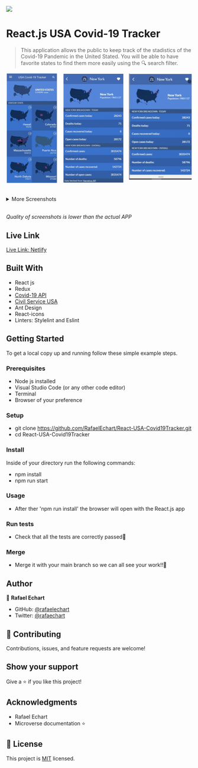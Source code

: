 ![](https://img.shields.io/badge/Microverse-blueviolet)

# React.js USA Covid-19 Tracker

> This application allows the public to keep track of the stadistics of the Covid-19 Pandemic in the United Stated. You will be able to have favorite states to find them more easily using the 🔍 search filter.   


![screenshot](./src/assets/app_1.gif)



<br>
<details>
<summary>More Screenshots</summary>
<br>

## 📋 Search Filter
<img width="430" alt="portfolio_view" src="./src/assets/app_2.gif">



</details>
<br>

_Quality of screenshots is lower than the actual APP_

## Live Link

[Live Link: Netlify](https://deploy-preview-1--adoring-beaver-1b59eb.netlify.app/)

## Built With

- React js
- Redux
- [Covid-19 API](https://documenter.getpostman.com/view/10831675/SzYZ1eNY#bb5931aa-52c3-4000-ba41-6ed9209556e1)
- [Civil Service USA](https://github.com/CivilServiceUSA/us-states)
- Ant Design
- React-icons
- Linters: Stylelint and Eslint


## Getting Started

To get a local copy up and running follow these simple example steps.

### Prerequisites

- Node js installed
- Visual Studio Code (or any other code editor)
- Terminal
- Browser of your preference

### Setup

- git clone https://github.com/RafaelEchart/React-USA-Covid19Tracker.git
- cd React-USA-Covid19Tracker

### Install

Inside of your directory run the following commands:

- npm install 
- npm run start

### Usage

- After ther 'npm run install' the browser will open with the React.js app


### Run tests

- Check that all the tests are correctly passed🤝

### Merge

- Merge it with your main branch so we can all see your work!!🤝


## Author

👤 **Rafael Echart**

- GitHub: [@rafaelechart](https://github.com/rafaelechart)
- Twitter: [@rafaechart](https://twitter.com/rafaechart)


## 🤝 Contributing

Contributions, issues, and feature requests are welcome!


## Show your support

Give a ⭐️ if you like this project!

## Acknowledgments

- Rafael Echart
- Microverse documentation ⭐️

## 📝 License

This project is [MIT](./MIT.md) licensed.
